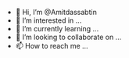 - 👋 Hi, I’m @Amitdassabtin
- 👀 I’m interested in ...
- 🌱 I’m currently learning ...
- 💞️ I’m looking to collaborate on ...
- 📫 How to reach me ...

<!---
Amitdassabtin/Amitdassabtin is a ✨ special ✨ repository because its `README.md` (this file) appears on your GitHub profile.
You can click the Preview link to take a look at your changes.
--->
